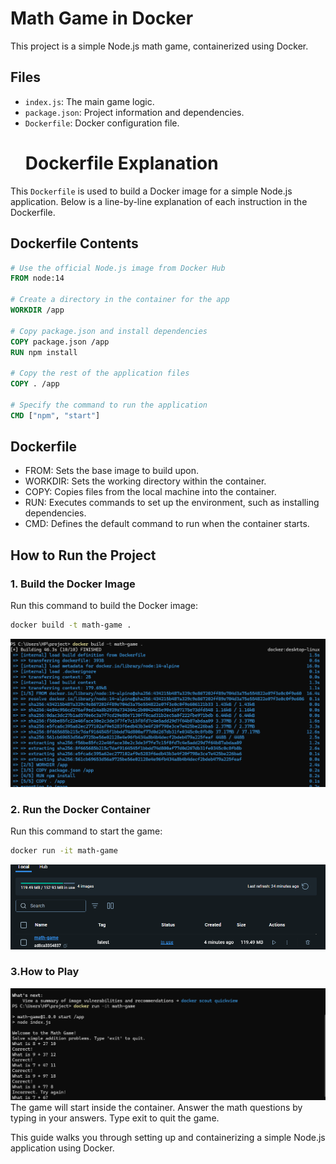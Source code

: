 # Math Game in Docker

This project is a simple Node.js math game, containerized using Docker.

## Files
- `index.js`: The main game logic.
- `package.json`: Project information and dependencies.
- `Dockerfile`: Docker configuration file.
  # Dockerfile Explanation

This `Dockerfile` is used to build a Docker image for a simple Node.js application. Below is a line-by-line explanation of each instruction in the Dockerfile.

## Dockerfile Contents

```dockerfile
# Use the official Node.js image from Docker Hub
FROM node:14

# Create a directory in the container for the app
WORKDIR /app

# Copy package.json and install dependencies
COPY package.json /app
RUN npm install

# Copy the rest of the application files
COPY . /app

# Specify the command to run the application
CMD ["npm", "start"]
```
## Dockerfile 
- FROM: Sets the base image to build upon.
- WORKDIR: Sets the working directory within the container.
- COPY: Copies files from the local machine into the container.
- RUN: Executes commands to set up the environment, such as installing dependencies.
- CMD: Defines the default command to run when the container starts.
## How to Run the Project

### 1. Build the Docker Image

Run this command to build the Docker image:
```bash
docker build -t math-game .
```
![Building Image](./docker1.png)
### 2. Run the Docker Container
Run this command to start the game:

```bash
docker run -it math-game
```
![Running continer](./docker3.png)
### 3.How to Play
![Playing Game](./docker2.png)
The game will start inside the container. Answer the math questions by typing in your answers. Type exit to quit the game.

This guide walks you through setting up and containerizing a simple Node.js application using Docker.
